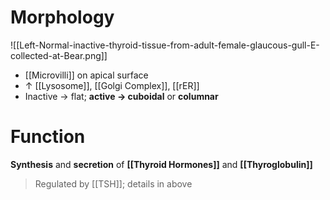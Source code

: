 # Morphology

![[Left-Normal-inactive-thyroid-tissue-from-adult-female-glaucous-gull-E-collected-at-Bear.png]]

- [[Microvilli]] on apical surface
- ↑ [[Lysosome]], [[Golgi Complex]], [[rER]]
- Inactive → flat; **active → cuboidal** or **columnar**

# Function
**Synthesis** and **secretion** of **[[Thyroid Hormones]]** and **[[Thyroglobulin]]**
> Regulated by [[TSH]]; details in above